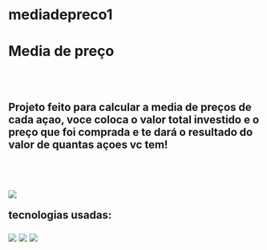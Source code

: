# mediadepreco1

<h1>Media de preço</h1>
<br/>
<br/>
<h2>Projeto feito para calcular a media de preços de cada açao, voce coloca o valor total investido e o preço que foi comprada e te dará o resultado do valor de quantas açoes vc tem! <h2/>
  <br/>
  <br/>
   
  
  <img src='https://github.com/marcussoaresbatista/mediadepreco1/blob/master/Captura%20de%20Tela%202022-06-24%20às%2010.20.08.png?raw=true'/>
  
  <br/>
  
  
  <p>tecnologias usadas:<p/>
  
 <img src="https://img.shields.io/badge/HTML5-E34F26?style=for-the-badge&logo=html5&logoColor=white"/>
  
 <img src="https://img.shields.io/badge/JavaScript-F7DF1E?style=for-the-badge&logo=javascript&logoColor=black"/>
 <img src="https://img.shields.io/badge/CSS3-1572B6?style=for-the-badge&logo=css3&logoColor=white"/>
  
 
